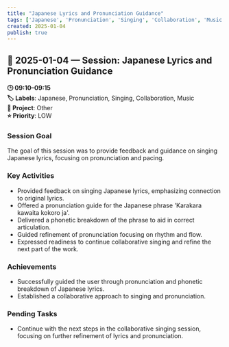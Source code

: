 ```yaml
---
title: "Japanese Lyrics and Pronunciation Guidance"
tags: ['Japanese', 'Pronunciation', 'Singing', 'Collaboration', 'Music']
created: 2025-01-04
publish: true
---
```


## 📅 2025-01-04 — Session: Japanese Lyrics and Pronunciation Guidance

**🕒 09:10–09:15**  
**🏷️ Labels**: Japanese, Pronunciation, Singing, Collaboration, Music  
**📂 Project**: Other  
**⭐ Priority**: LOW  


### Session Goal
The goal of this session was to provide feedback and guidance on singing Japanese lyrics, focusing on pronunciation and pacing.

### Key Activities
- Provided feedback on singing Japanese lyrics, emphasizing connection to original lyrics.
- Offered a pronunciation guide for the Japanese phrase 'Karakara kawaita kokoro ja'.
- Delivered a phonetic breakdown of the phrase to aid in correct articulation.
- Guided refinement of pronunciation focusing on rhythm and flow.
- Expressed readiness to continue collaborative singing and refine the next part of the work.

### Achievements
- Successfully guided the user through pronunciation and phonetic breakdown of Japanese lyrics.
- Established a collaborative approach to singing and pronunciation.

### Pending Tasks
- Continue with the next steps in the collaborative singing session, focusing on further refinement of lyrics and pronunciation.
